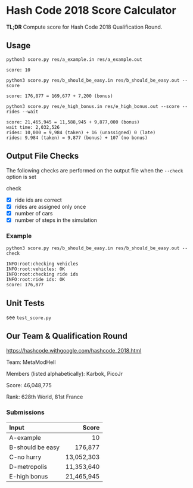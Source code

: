 # Hash Code 2018 Score Calculator

**TL;DR** Compute score for Hash Code 2018 Qualification Round.

## Usage

`python3 score.py res/a_example.in res/a_example.out`

```
score: 10
```

`python3 score.py res/b_should_be_easy.in res/b_should_be_easy.out --score`

```
score: 176,877 = 169,677 + 7,200 (bonus)
```

`python3 score.py res/e_high_bonus.in res/e_high_bonus.out --score --rides --wait `

```
score: 21,465,945 = 11,588,945 + 9,877,000 (bonus)
wait time: 2,032,526
rides: 10,000 = 9,984 (taken) + 16 (unassigned) 0 (late)
rides: 9,984 (taken) = 9,877 (bonus) + 107 (no bonus)
```

## Output File Checks

The following checks are performed on the output file when the `--check` option is set

check
- [x] ride ids are correct
- [x] rides are assigned only once
- [x] number of cars
- [x] number of steps in the simulation

### Example

`python3 score.py res/b_should_be_easy.in res/b_should_be_easy.out --check`

```
INFO:root:checking vehicles
INFO:root:vehicles: OK
INFO:root:checking ride ids
INFO:root:ride ids: OK
score: 176,877
```

## Unit Tests

see `test_score.py`

## Our Team & Qualification Round

<https://hashcode.withgoogle.com/hashcode_2018.html>

Team: MetaModHell

Members (listed alphabetically): Karbok, PicoJr

Score: 46,048,775

Rank: 628th World, 81st France

### Submissions

| Input            |  Score     |
|:-----------------|-----------:|
| A-example        | 10         |
| B-should be easy | 176,877    |
| C-no hurry       | 13,052,303 |
| D-metropolis     | 11,353,640 |
| E-high bonus     | 21,465,945 |
